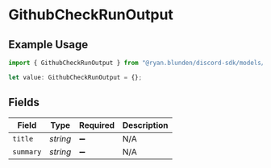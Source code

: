 # GithubCheckRunOutput

## Example Usage

```typescript
import { GithubCheckRunOutput } from "@ryan.blunden/discord-sdk/models/components";

let value: GithubCheckRunOutput = {};
```

## Fields

| Field              | Type               | Required           | Description        |
| ------------------ | ------------------ | ------------------ | ------------------ |
| `title`            | *string*           | :heavy_minus_sign: | N/A                |
| `summary`          | *string*           | :heavy_minus_sign: | N/A                |
